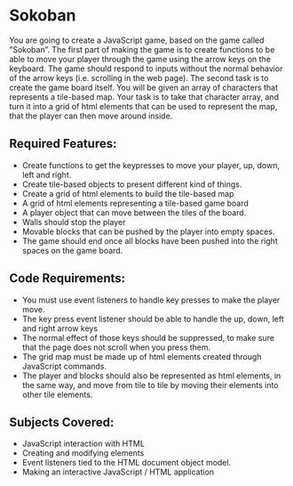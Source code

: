 # Sokoban

You are going to create a JavaScript game, based on the game called ”Sokoban”. The first part of making the game is to create functions to be able to move your player through the game using the arrow keys on the keyboard. The game should respond to inputs without the normal behavior of the arrow keys (i.e. scrolling in the web page). The second task is to create the game board itself. You will be given an array of characters that represents a tile-based map. Your task is to take that character array, and turn it into a grid of html elements that can be used to represent the map, that the player can then move around inside.

## Required Features:

- Create functions to get the keypresses to move your player, up, down, left and right.
- Create tile-based objects to present different kind of things.
- Create a grid of html elements to build the tile-based map
- A grid of html elements representing a tile-based game board
- A player object that can move between the tiles of the board.
- Walls should stop the player
- Movable blocks that can be pushed by the player into empty spaces.
- The game should end once all blocks have been pushed into the right spaces on the game board.

## Code Requirements:

- You must use event listeners to handle key presses to make the player move.
- The key press event listener should be able to handle the up, down, left and right arrow keys
- The normal effect of those keys should be suppressed, to make sure that the page does not scroll when you press them.
- The grid map must be made up of html elements created through JavaScript commands.
- The player and blocks should also be represented as html elements, in the same way, and move from tile to tile by moving their elements into other tile elements.

## Subjects Covered:

- JavaScript interaction with HTML
- Creating and modifying elements
- Event listeners tied to the HTML document object model.
- Making an interactive JavaScript / HTML application
